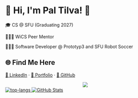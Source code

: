 # 🌸 Hi, I'm Pal Tilva! 🌸  



🎓 CS @ SFU (Graduating 2027) 

🙋🏻‍♀️ WiCS Peer Mentor

👩🏻‍💻 Software Developer @ Prototyp3 and SFU Robot Soccer
  

## 🌐 Find Me Here
[💼 LinkedIn](https://www.linkedin.com/in/pal-tilva) · [🌸 Portfolio](https://pal-tilva.vercel.app) · [🐙 GitHub](https://github.com/prt2)  

<div align="center">
  <img src="https://komarev.com/ghpvc/?username=prt2">
</div>

<a href="https://github.com/anuraghazra/github-readme-stats#gh-dark-mode-only">
  <img src="https://github-stat-card.vercel.app/api/top-langs/?username=prt2&size_weight=0.5&count_weight=0.5&card_width=440&langs_count=10&layout=compact&theme=github_dark&border_color=30363d&count_private=true&cache_seconds=30](https://github-stat-card.vercel.app/api?username=prt2&include_all_commits=true&count_private=true&v=2#gh-dark-mode-only"
       alt="top-langs" />
</a>

<a href="https://github.com/anuraghazra/github-readme-stats">
  <img src="https://github-stat-card.vercel.app/api?username=prt2&show_icons=true&include_all_commits=true&count_private=true&custom_title=GitHub%20Stats&theme=github_dark&border_color=30363d&v=3&cache_seconds=30" alt="GitHub Stats"/>
</a>

